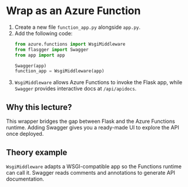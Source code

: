 # Wrap as an Azure Function

1. Create a new file `function_app.py` alongside `app.py`.
2. Add the following code:
   ```python
   from azure.functions import WsgiMiddleware
   from flasgger import Swagger
   from app import app

   Swagger(app)
   function_app = WsgiMiddleware(app)
   ```
3. `WsgiMiddleware` allows Azure Functions to invoke the Flask app, while
   `Swagger` provides interactive docs at `/api/apidocs`.

## Why this lecture?

This wrapper bridges the gap between Flask and the Azure Functions runtime.
Adding Swagger gives you a ready-made UI to explore the API once deployed.
## Theory example
`WsgiMiddleware` adapts a WSGI-compatible app so the Functions runtime can call it. Swagger reads comments and annotations to generate API documentation.
